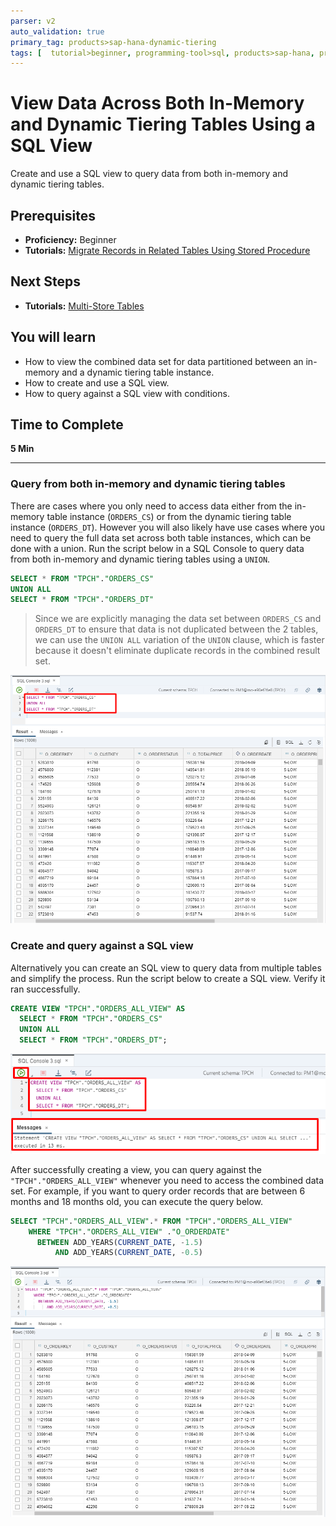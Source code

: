 ```yaml
---
parser: v2
auto_validation: true
primary_tag: products>sap-hana-dynamic-tiering
tags: [  tutorial>beginner, programming-tool>sql, products>sap-hana, products>sap-hana-dynamic-tiering, products>sap-web-ide ]
---
```


# View Data Across Both In-Memory and Dynamic Tiering Tables Using a SQL View
<!-- description --> Create and use a SQL view to query data from both in-memory and dynamic tiering tables.

## Prerequisites  
 - **Proficiency:** Beginner
 - **Tutorials:** [Migrate Records in Related Tables Using Stored Procedure](https://developers.sap.com/tutorials/hana-webide-dt-getting-started-5.html)

## Next Steps
 - **Tutorials:** [Multi-Store Tables](https://developers.sap.com/tutorials/hana-webide-dt-getting-started-7.html)

## You will learn  
 - How to view the combined data set for data partitioned between an in-memory and a dynamic tiering table instance.
 - How to create and use a SQL view.
 - How to query against a SQL view with conditions.
## Time to Complete
**5 Min**

---

### Query from both in-memory and dynamic tiering tables

There are cases where you only need to access data either from the in-memory table instance (`ORDERS_CS`) or from the dynamic tiering table instance (`ORDERS_DT`). However you will also likely have use cases where you need to query the full data set across both table instances, which can be done with a union.
Run the script below in a SQL Console to query data from both in-memory and dynamic tiering tables using a `UNION`.

```SQL
SELECT * FROM "TPCH"."ORDERS_CS"
UNION ALL
SELECT * FROM "TPCH"."ORDERS_DT"
```
> Since we are explicitly managing the data set between `ORDERS_CS` and `ORDERS_DT` to ensure that data is not duplicated between the 2 tables, we can use the `UNION ALL` variation of the `UNION` clause, which is faster because it doesn't eliminate duplicate records in the combined result set.

![Union Query](assets/hana-webide-dt-getting-started-7-864f21b2.png)


### Create and query against a SQL view

Alternatively you can create an SQL view to query data from multiple tables and simplify the process. Run the script below to create a SQL view. Verify it ran successfully.

```SQL
CREATE VIEW "TPCH"."ORDERS_ALL_VIEW" AS
  SELECT * FROM "TPCH"."ORDERS_CS"
  UNION ALL
  SELECT * FROM "TPCH"."ORDERS_DT";
```

![Creating View](assets/hana-webide-dt-getting-started-7-b50ddb5a.png)

After successfully creating a view, you can query against the `"TPCH"."ORDERS_ALL_VIEW"` whenever you need to access the combined data set. For example, if you want to query order records that are between 6 months and 18 months old, you can execute the query below.

```SQL
SELECT "TPCH"."ORDERS_ALL_VIEW".* FROM "TPCH"."ORDERS_ALL_VIEW"
    WHERE "TPCH"."ORDERS_ALL_VIEW" ."O_ORDERDATE"
      BETWEEN ADD_YEARS(CURRENT_DATE, -1.5)
          AND ADD_YEARS(CURRENT_DATE, -0.5)
```

![Select View](assets/hana-webide-dt-getting-started-7-31c6f818.png)



